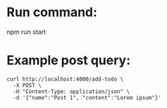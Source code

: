 # Run command:
npm run start

# Example post query:
```
curl http://localhost:4000/add-todo \
  -X POST \
  -H "Content-Type: application/json" \
  -d '{"name":"Post 1", "content":"Lorem ipsum"}'
```

